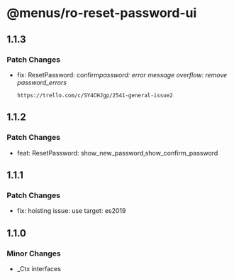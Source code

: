 # @menus/ro-reset-password-ui

## 1.1.3

### Patch Changes

- fix: ResetPassword: confirm*password: error message overflow: remove password_errors*

      https://trello.com/c/SY4CHJgp/2541-general-issue2

## 1.1.2

### Patch Changes

- feat: ResetPassword: show_new_password,show_confirm_password

## 1.1.1

### Patch Changes

- fix: hoisting issue: use target: es2019

## 1.1.0

### Minor Changes

- \_Ctx interfaces

